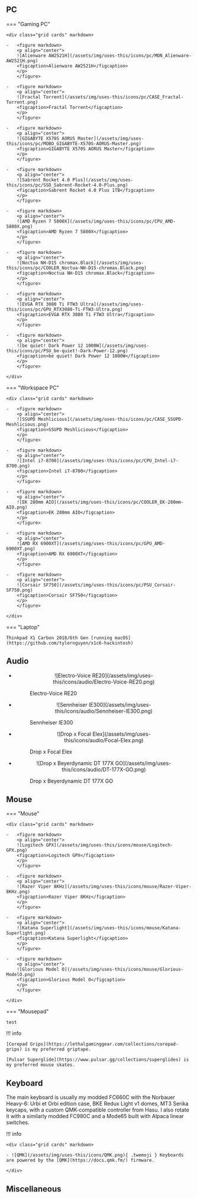## PC

=== "Gaming PC"

    <div class="grid cards" markdown>

    -   <figure markdown>
        <p align="center">
        ![Alienware AW2521H](/assets/img/uses-this/icons/pc/MON_Alienware-AW2521H.png)
        <figcaption>Alienware AW2521H</figcaption>
        </p>
        </figure>

    -   <figure markdown>
        <p align="center">
        ![Fractal Torrent](/assets/img/uses-this/icons/pc/CASE_Fractal-Torrent.png)
        <figcaption>Fractal Torrent</figcaption>
        </p>
        </figure>

    -   <figure markdown>
        <p align="center">
        ![GIGABYTE X570S AORUS Master](/assets/img/uses-this/icons/pc/MOBO_GIGABYTE-X570S-AORUS-Master.png)
        <figcaption>GIGABYTE X570S AORUS Master</figcaption>
        </p>
        </figure>
        
    -   <figure markdown>
        <p align="center">
        ![Sabrent Rocket 4.0 Plus](/assets/img/uses-this/icons/pc/SSD_Sabrent-Rocket-4.0-Plus.png)
        <figcaption>Sabrent Rocket 4.0 Plus 1TB</figcaption>
        </p>
        </figure>

    -   <figure markdown>
        <p align="center">
        ![AMD Ryzen 7 5800X](/assets/img/uses-this/icons/pc/CPU_AMD-5800X.png)
        <figcaption>AMD Ryzen 7 5800X</figcaption>
        </p>
        </figure>

    -   <figure markdown>
        <p align="center">
        ![Noctua NH-D15 chromax.Black](/assets/img/uses-this/icons/pc/COOLER_Noctua-NH-D15-chromax.Black.png)
        <figcaption>Noctua NH-D15 chromax.Black</figcaption>
        </p>
        </figure>

    -   <figure markdown>
        <p align="center">
        ![EVGA RTX 3080 Ti FTW3 Ultra](/assets/img/uses-this/icons/pc/GPU_RTX3080-Ti-FTW3-Ultra.png)
        <figcaption>EVGA RTX 3080 Ti FTW3 Ultra</figcaption>
        </p>
        </figure>

    -   <figure markdown>
        <p align="center">
        ![be quiet! Dark Power 12 1000W](/assets/img/uses-this/icons/pc/PSU_be-quiet!-Dark-Power-12.png)
        <figcaption>be quiet! Dark Power 12 1000W</figcaption>
        </p>
        </figure>

    </div>

=== "Workspace PC"

    <div class="grid cards" markdown>

    -   <figure markdown>
        <p align="center">
        ![SSUPD Meshlicious](/assets/img/uses-this/icons/pc/CASE_SSUPD-Meshlicious.png)
        <figcaption>SSUPD Meshlicious</figcaption>
        </p>
        </figure>

    -   <figure markdown>
        <p align="center">
        ![Intel i7-8700](/assets/img/uses-this/icons/pc/CPU_Intel-i7-8700.png)
        <figcaption>Intel i7-8700</figcaption>
        </p>
        </figure>

    -   <figure markdown>
        <p align="center">
        ![EK 280mm AIO](/assets/img/uses-this/icons/pc/COOLER_EK-280mm-AIO.png)
        <figcaption>EK 280mm AIO</figcaption>
        </p>
        </figure>

    -   <figure markdown>
        <p align="center">
        ![AMD RX 6900XT](/assets/img/uses-this/icons/pc/GPU_AMD-6900XT.png)
        <figcaption>AMD RX 6900XT</figcaption>
        </p>
        </figure>

    -   <figure markdown>
        <p align="center">
        ![Corsair SF750](/assets/img/uses-this/icons/pc/PSU_Corsair-SF750.png)
        <figcaption>Corsair SF750</figcaption>
        </p>
        </figure>

    </div>

=== "Laptop"

    Thinkpad X1 Carbon 2018/6th Gen [running macOS](https://github.com/tylernguyen/x1c6-hackintosh)

## Audio

<div class="grid cards" markdown>

-   <figure markdown>
      <p align="center">
       ![Electro-Voice RE20](/assets/img/uses-this/icons/audio/Electro-Voice-RE20.png)
       <figcaption>Electro-Voice RE20</figcaption>
      </p>
    </figure>

-   <figure markdown>
      <p align="center">
       ![Sennheiser IE300](/assets/img/uses-this/icons/audio/Sennheiser-IE300.png)
       <figcaption>Sennheiser IE300</figcaption>
      </p>
    </figure>

-   <figure markdown>
      <p align="center">
       ![Drop x Focal Elex](/assets/img/uses-this/icons/audio/Focal-Elex.png)
       <figcaption>Drop x Focal Elex</figcaption>
      </p>
    </figure>

-   <figure markdown>
      <p align="center">
       ![Drop x Beyerdynamic DT 177X GO](/assets/img/uses-this/icons/audio/DT-177X-GO.png)
       <figcaption>Drop x Beyerdynamic DT 177X GO</figcaption>
      </p>
    </figure>

</div>

## Mouse

=== "Mouse"

    <div class="grid cards" markdown>

    -   <figure markdown>
        <p align="center">
        ![Logitech GPX](/assets/img/uses-this/icons/mouse/Logitech-GPX.png)
        <figcaption>Logitech GPX</figcaption>
        </p>
        </figure>

    -   <figure markdown>
        <p align="center">
        ![Razer Viper 8KHz](/assets/img/uses-this/icons/mouse/Razer-Viper-8KHz.png)
        <figcaption>Razer Viper 8KHz</figcaption>
        </p>
        </figure>

    -   <figure markdown>
        <p align="center">
        ![Katana Superlight](/assets/img/uses-this/icons/mouse/Katana-Superlight.png)
        <figcaption>Katana Superlight</figcaption>
        </p>
        </figure>

    -   <figure markdown>
        <p align="center">
        ![Glorious Model O](/assets/img/uses-this/icons/mouse/Glorious-ModelO.png)
        <figcaption>Glorious Model O</figcaption>
        </p>
        </figure>

    </div>

=== "Mousepad"

    test

!!! info

    [Corepad Grips](https://lethalgaminggear.com/collections/corepad-grips) is my preferred griptape.

    [Pulsar Superglide](https://www.pulsar.gg/collections/superglides) is my preferred mouse skates.

## Keyboard

The main keyboard is usually my modded FC660C with the Norbauer Heavy-6: Urbi et Orbi edition case, BKE Redux Light v1 domes, MT3 Serika keycaps, with a custom QMK-compatible controller from Hasu.
I also rotate it with a similarly modded FC980C and a Mode65 built with Alpaca linear switches.

!!! info

    <div class="grid cards" markdown>

    - ![QMK](/assets/img/uses-this/icons/QMK.png){ .twemoji } Keyboards are powered by the [QMK](https://docs.qmk.fm/) firmware.

    </div>

## Miscellaneous